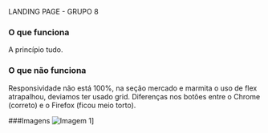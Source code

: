 LANDING PAGE - GRUPO 8

### O que funciona
A princípio tudo.

### O que não funciona
Responsividade não está 100%, na seção mercado e marmita o uso de flex atrapalhou, deviamos ter usado grid.
Diferenças nos botões entre o Chrome (correto) e o Firefox (ficou meio torto).

###Imagens
![Imagem 1](https://i.imgur.com/orOtbm2.png)]
